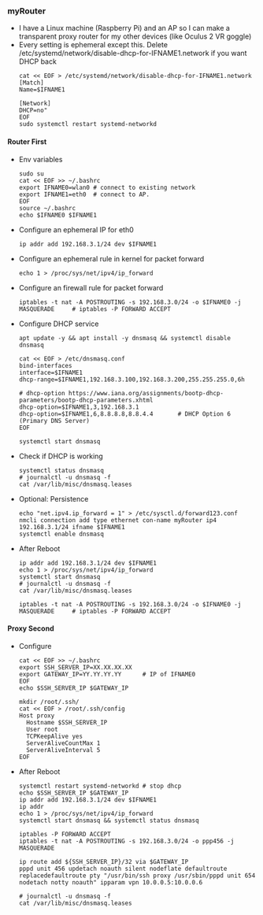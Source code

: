 ### myRouter
* I have a Linux machine (Raspberry Pi) and an AP so I can make a transparent proxy router for my other devices (like Oculus 2 VR goggle)
* Every setting is ephemeral except this. Delete /etc/systemd/network/disable-dhcp-for-IFNAME1.network if you want DHCP back
  ```
  cat << EOF > /etc/systemd/network/disable-dhcp-for-IFNAME1.network
  [Match]
  Name=$IFNAME1

  [Network]
  DHCP=no"
  EOF
  sudo systemctl restart systemd-networkd
  ```
#### Router First
* Env variables
    ```
    sudo su
    cat << EOF >> ~/.bashrc 
    export IFNAME0=wlan0 # connect to existing network
    export IFNAME1=eth0  # connect to AP. 
    EOF
    source ~/.bashrc
    echo $IFNAME0 $IFNAME1
    ```
* Configure an ephemeral IP for eth0
  ```
  ip addr add 192.168.3.1/24 dev $IFNAME1 
  ```
* Configure an ephemeral rule in kernel for packet forward
  ```
  echo 1 > /proc/sys/net/ipv4/ip_forward
  ```
* Configure an firewall rule for packet forward 
  ``` 
  iptables -t nat -A POSTROUTING -s 192.168.3.0/24 -o $IFNAME0 -j MASQUERADE     # iptables -P FORWARD ACCEPT
  ```
* Configure DHCP service
  ```
  apt update -y && apt install -y dnsmasq && systemctl disable dnsmasq
  
  cat << EOF > /etc/dnsmasq.conf
  bind-interfaces 
  interface=$IFNAME1
  dhcp-range=$IFNAME1,192.168.3.100,192.168.3.200,255.255.255.0,6h
  
  # dhcp-option https://www.iana.org/assignments/bootp-dhcp-parameters/bootp-dhcp-parameters.xhtml
  dhcp-option=$IFNAME1,3,192.168.3.1  
  dhcp-option=$IFNAME1,6,8.8.8.8,8.8.4.4       # DHCP Option 6 (Primary DNS Server) 
  EOF

  systemctl start dnsmasq
  ```
* Check if DHCP is working
  ``` 
  systemctl status dnsmasq
  # journalctl -u dnsmasq -f 
  cat /var/lib/misc/dnsmasq.leases 
  ```
* Optional: Persistence
  ```
  echo "net.ipv4.ip_forward = 1" > /etc/sysctl.d/forward123.conf  
  nmcli connection add type ethernet con-name myRouter ip4 192.168.3.1/24 ifname $IFNAME1
  systemctl enable dnsmasq
  ```
* After Reboot
  ```
  ip addr add 192.168.3.1/24 dev $IFNAME1 
  echo 1 > /proc/sys/net/ipv4/ip_forward
  systemctl start dnsmasq
  # journalctl -u dnsmasq -f 
  cat /var/lib/misc/dnsmasq.leases

  iptables -t nat -A POSTROUTING -s 192.168.3.0/24 -o $IFNAME0 -j MASQUERADE     # iptables -P FORWARD ACCEPT
  ```

#### Proxy Second
* Configure
  ```
  cat << EOF >> ~/.bashrc
  export SSH_SERVER_IP=XX.XX.XX.XX
  export GATEWAY_IP=YY.YY.YY.YY      # IP of IFNAME0
  EOF
  echo $SSH_SERVER_IP $GATEWAY_IP
  
  mkdir /root/.ssh/
  cat << EOF > /root/.ssh/config
  Host proxy
    Hostname $SSH_SERVER_IP
    User root
    TCPKeepAlive yes
    ServerAliveCountMax 1
    ServerAliveInterval 5
  EOF
  ```
* After Reboot
  ```
  systemctl restart systemd-networkd # stop dhcp
  echo $SSH_SERVER_IP $GATEWAY_IP
  ip addr add 192.168.3.1/24 dev $IFNAME1
  ip addr
  echo 1 > /proc/sys/net/ipv4/ip_forward
  systemctl start dnsmasq && systemctl status dnsmasq

  iptables -P FORWARD ACCEPT
  iptables -t nat -A POSTROUTING -s 192.168.3.0/24 -o ppp456 -j MASQUERADE 

  ip route add ${SSH_SERVER_IP}/32 via $GATEWAY_IP
  pppd unit 456 updetach noauth silent nodeflate defaultroute replacedefaultroute pty "/usr/bin/ssh proxy /usr/sbin/pppd unit 654 nodetach notty noauth" ipparam vpn 10.0.0.5:10.0.0.6

  # journalctl -u dnsmasq -f 
  cat /var/lib/misc/dnsmasq.leases
  ```